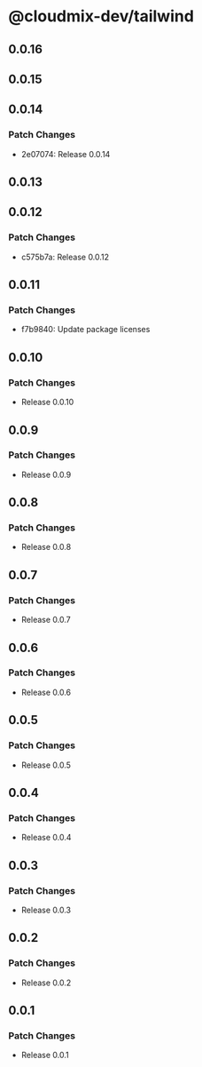 # @cloudmix-dev/tailwind

## 0.0.16

## 0.0.15

## 0.0.14

### Patch Changes

- 2e07074: Release 0.0.14

## 0.0.13

## 0.0.12

### Patch Changes

- c575b7a: Release 0.0.12

## 0.0.11

### Patch Changes

- f7b9840: Update package licenses

## 0.0.10

### Patch Changes

- Release 0.0.10

## 0.0.9

### Patch Changes

- Release 0.0.9

## 0.0.8

### Patch Changes

- Release 0.0.8

## 0.0.7

### Patch Changes

- Release 0.0.7

## 0.0.6

### Patch Changes

- Release 0.0.6

## 0.0.5

### Patch Changes

- Release 0.0.5

## 0.0.4

### Patch Changes

- Release 0.0.4

## 0.0.3

### Patch Changes

- Release 0.0.3

## 0.0.2

### Patch Changes

- Release 0.0.2

## 0.0.1

### Patch Changes

- Release 0.0.1
